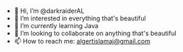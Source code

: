 - 👋 Hi, I’m @darkraiderAL
- 👀 I’m interested in everything that's beautiful
- 🌱 I’m currently learning Java
- 💞️ I’m looking to collaborate on anything that's beautiful
- 📫 How to reach me: algertislamaj@gmail.com

<!---
darkraiderAL/darkraiderAL is a ✨ special ✨ repository because its `README.md` (this file) appears on your GitHub profile.
You can click the Preview link to take a look at your changes.
--->
